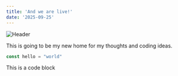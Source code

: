 ```yaml
---
title: 'And we are live!'
date: '2025-09-25'
---
```


![Header](/image.jpeg)

This is going to be my new home for my thoughts and coding ideas.

```js
const hello = "world"
```

This is a code block 
